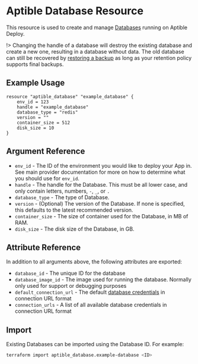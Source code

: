 # Aptible Database Resource

This resource is used to create and manage
[Databases](https://www.aptible.com/documentation/deploy/reference/databases.html)
running on Aptible Deploy.

!> Changing the handle of a database will destroy the existing database and
create a new one, resulting in a database without data. The old database can
still be recovered by [restoring a
backup](https://www.aptible.com/documentation/deploy/reference/databases/backups.html#restoring-from-a-backup)
as long as your retention policy supports final backups.

## Example Usage

```hcl
resource "aptible_database" "example_database" {
    env_id = 123
    handle = "example_database"
    database_type = "redis"
    version = ""
    container_size = 512
    disk_size = 10
}
```

## Argument Reference

- `env_id` - The ID of the environment you would like to deploy your
  App in. See main provider documentation for more on how to determine what
  you should use for `env_id`.
- `handle` - The handle for the Database. This must be all lower case, and
  only contain letters, numbers, `-`, `_`, or `.`
- `database_type` - The type of Database.
- `version` - (Optional) The version of the Database. If none is specified,
  this defaults to the latest recommended version.
- `container_size` - The size of container used for the Database, in MB
  of RAM.
- `disk_size` - The disk size of the Database, in GB.

## Attribute Reference

In addition to all arguments above, the following attributes are exported:

- `database_id` - The unique ID for the database
- `database_image_id` - The image used for running the database. Normally only used for support or debugging purposes
- `default_connection_url` - The default [database credentials](https://www.aptible.com/documentation/deploy/reference/databases/credentials.html)
  in connection URL format
- `connection_urls` - A list of all available database credentials in connection URL format

## Import

Existing Databases can be imported using the Database ID. For example:

```bash
terraform import aptible_database.example-database <ID>
```
